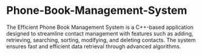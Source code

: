 # Phone-Book-Management-System
The Efficient Phone Book Management System is a C++-based application designed to streamline contact management with features such as adding, retrieving, searching, sorting, modifying, and deleting contacts. The system ensures fast and efficient data retrieval through advanced algorithms.
